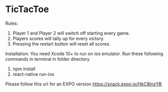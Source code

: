 # TicTacToe
Rules: 
1. Player 1 and Player 2 will switch off starting every game.
2. Players scores will tally up for every victory.
3. Pressing the restart button will reset all scores.

Installation:
You need Xcode 10+ to run on ios emulator.
Run these following commands in terminal in folder directory
1. npm install
2. react-native run-ios

Please follow this url for an EXPO version 
https://snack.expo.io/HkC8InzYB
